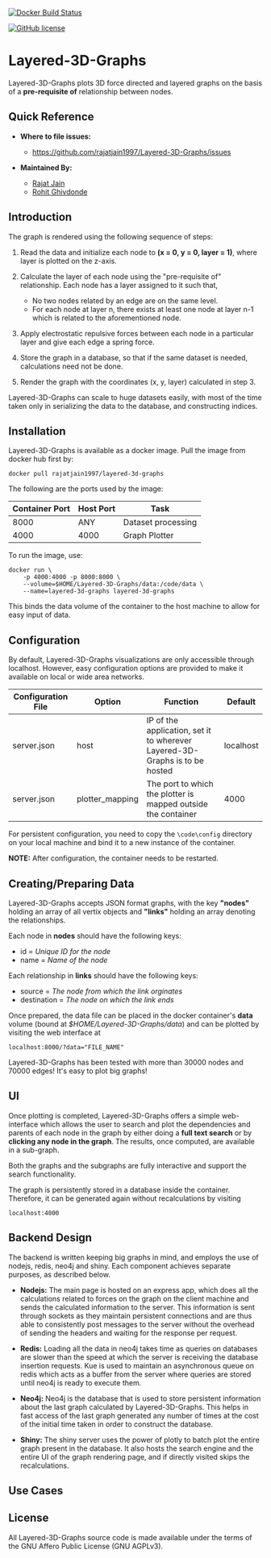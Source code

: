   
[![Docker Build Status](https://img.shields.io/docker/build/rajatjain1997/layered-3d-graphs.svg)](https://hub.docker.com/r/rajatjain1997/layered-3d-graphs)

[![GitHub license](https://img.shields.io/badge/license-AGPLv3-blue.svg)](https://raw.githubusercontent.com/rajatjain1997/Layered-3D-Graphs/master/LICENSE)

# Layered-3D-Graphs

Layered-3D-Graphs plots 3D force directed and layered graphs on the basis of a **pre-requisite of** relationship between nodes.

## Quick Reference

 - **Where to file issues:**
 	- https://github.com/rajatjain1997/Layered-3D-Graphs/issues

- **Maintained By:**
	- [Rajat Jain](https://github.com/rajatjain1997)
	- [Rohit Ghivdonde](https://github.com/RohitG28)

## Introduction

The graph is rendered using the following sequence of steps:

1. Read the data and initialize each node to **(x = 0, y = 0, layer = 1)**, where layer is plotted on the z-axis.

2. Calculate the layer of each node using the "pre-requisite of" relationship. Each node has a layer assigned to it such that, 
	* No two nodes related by an edge are on the same level.
	* For each node at layer n, there exists at least one node at layer n-1 which is related to the aforementioned node.

3. Apply electrostatic repulsive forces between each node in a particular layer and give each edge a spring force.

4. Store the graph in a database, so that if the same dataset is needed, calculations need not be done.

5. Render the graph with the coordinates (x, y, layer) calculated in step 3.

Layered-3D-Graphs can scale to huge datasets easily, with most of the time taken only in serializing the data to the database, and constructing indices.

## Installation

Layered-3D-Graphs is available as a docker image. Pull the image from docker hub first by:

	docker pull rajatjain1997/layered-3d-graphs

The following are the ports used by the image:

Container Port | Host Port | Task
---- | ---- | -------------------
8000 | ANY  | Dataset processing
4000 | 4000 | Graph Plotter

To run the image, use:

	docker run \
		-p 4000:4000 -p 8000:8000 \
		--volume=$HOME/Layered-3D-Graphs/data:/code/data \
		--name=layered-3d-graphs layered-3d-graphs

This binds the data volume of the container to the host machine to allow for easy input of data.

## Configuration

By default, Layered-3D-Graphs visualizations are only accessible through localhost. However, easy configuration options are provided to make it available on local or wide area networks.

Configuration File | Option | Function | Default
------------------ | ------ | -------- | -------
server.json        | host   | IP of the application, set it to wherever Layered-3D-Graphs is to be hosted | localhost
server.json        | plotter_mapping   | The port to which the plotter is mapped outside the container    | 4000

For persistent configuration, you need to copy the `\code\config` directory on your local machine and bind it to a new instance of the container.

**NOTE:** After configuration, the container needs to be restarted.

## Creating/Preparing Data

Layered-3D-Graphs accepts JSON format graphs, with the key **"nodes"** holding an array of all vertix objects and **"links"** holding an array denoting the relationships.

Each node in **nodes** should have the following keys:
- id = *Unique ID for the node*
- name = *Name of the node*

Each relationship in **links** should have the following keys:
- source = *The node from which the link orginates*
- destination = *The node on which the link ends*

Once prepared, the data file can be placed in the docker container's **data** volume (bound at *$HOME/Layered-3D-Graphs/data*) and can be plotted by visiting the web interface at

	localhost:8000/?data="FILE_NAME"

Layered-3D-Graphs has been tested with more than 30000 nodes and 70000 edges! It's easy to plot big graphs!

## UI

Once plotting is completed, Layered-3D-Graphs offers a simple web-interface which allows the user to search and plot the dependencies and parents of each node in the graph by either doing a **full text search** or by **clicking any node in the graph**. The results, once computed, are available in a sub-graph.

Both the graphs and the subgraphs are fully interactive and support the search functionality.

The graph is persistently stored in a database inside the container. Therefore, it can be generated again without recalculations by visiting

	localhost:4000

## Backend Design

The backend is written keeping big graphs in mind, and employs the use of nodejs, redis, neo4j and shiny. Each component achieves separate purposes, as described below.

- **Nodejs:** The main page is hosted on an express app, which does all the calculations related to forces on the graph on the client machine and sends the calculated information to the server. This information is sent through sockets as they maintain persistent connections and are thus able to consistently post messages to the server without the overhead of sending the headers and waiting for the response per request. 	

- **Redis:** Loading all the data in neo4j takes time as queries on databases are slower than the speed at which the server is receiving the database insertion requests. Kue is used to maintain an asynchronous queue on redis which acts as a buffer from the server where queries are stored until neo4j is ready to execute them.

- **Neo4j:** Neo4j is the database that is used to store persistent information about the last graph calculated by Layered-3D-Graphs. This helps in fast access of the last graph generated any number of times at the cost of the initial time taken in order to construct the database.

- **Shiny:** The shiny server uses the power of plotly to batch plot the entire graph present in the database. It also hosts the search engine and the entire UI of the graph rendering page, and if directly visited skips the recalculations.

## Use Cases



## License

All Layered-3D-Graphs source code is made available under the terms of the GNU Affero Public License (GNU AGPLv3).